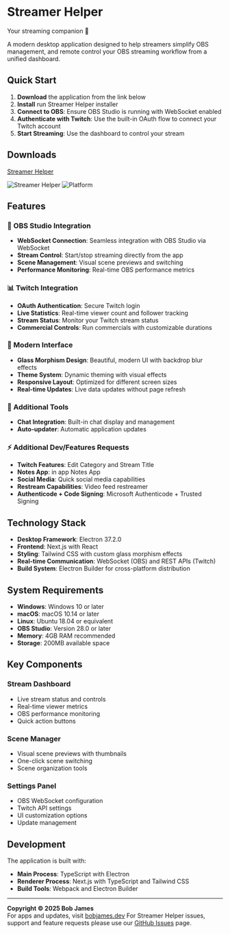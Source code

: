 # Streamer Helper

Your streaming companion 💛

A modern desktop application designed to help streamers simplify OBS management, and remote control your OBS streaming workflow from a unified dashboard.

## Quick Start

1. **Download** the application from the link below
2. **Install** run Streamer Helper installer
3. **Connect to OBS**: Ensure OBS Studio is running with WebSocket enabled
4. **Authenticate with Twitch**: Use the built-in OAuth flow to connect your Twitch account
5. **Start Streaming**: Use the dashboard to control your stream

## Downloads

[Streamer Helper](https://bobjames.dev/apps/streamer-helper)

![Streamer Helper](https://img.shields.io/badge/version-0.1.91-blue.svg)
![Platform](https://img.shields.io/badge/platform-Windows%20%7C%20macOS%20%7C%20Linux-lightgrey.svg)

## Features

### 🎥 OBS Studio Integration
- **WebSocket Connection**: Seamless integration with OBS Studio via WebSocket
- **Stream Control**: Start/stop streaming directly from the app
- **Scene Management**: Visual scene previews and switching
- **Performance Monitoring**: Real-time OBS performance metrics

### 📊 Twitch Integration
- **OAuth Authentication**: Secure Twitch login
- **Live Statistics**: Real-time viewer count and follower tracking
- **Stream Status**: Monitor your Twitch stream status
- **Commercial Controls**: Run commercials with customizable durations

### 🎨 Modern Interface
- **Glass Morphism Design**: Beautiful, modern UI with backdrop blur effects
- **Theme System**: Dynamic theming with visual effects
- **Responsive Layout**: Optimized for different screen sizes
- **Real-time Updates**: Live data updates without page refresh

### 🔧 Additional Tools
- **Chat Integration**: Built-in chat display and management
- **Auto-updater**: Automatic application updates

### ⚡ Additional Dev/Features Requests
- **Twitch Features**: Edit Category and Stream Title
- **Notes App**: in app Notes App
- **Social Media**: Quick social media capabilities
- **Restream Capabilities**: Video feed restreamer
- **Authenticode + Code Signing**: Microsoft Authenticode + Trusted Signing

## Technology Stack

- **Desktop Framework**: Electron 37.2.0
- **Frontend**: Next.js with React
- **Styling**: Tailwind CSS with custom glass morphism effects
- **Real-time Communication**: WebSocket (OBS) and REST APIs (Twitch)
- **Build System**: Electron Builder for cross-platform distribution

## System Requirements

- **Windows**: Windows 10 or later
- **macOS**: macOS 10.14 or later
- **Linux**: Ubuntu 18.04 or equivalent
- **OBS Studio**: Version 28.0 or later
- **Memory**: 4GB RAM recommended
- **Storage**: 200MB available space

## Key Components

### Stream Dashboard
- Live stream status and controls
- Real-time viewer metrics
- OBS performance monitoring
- Quick action buttons

### Scene Manager
- Visual scene previews with thumbnails
- One-click scene switching
- Scene organization tools

### Settings Panel
- OBS WebSocket configuration
- Twitch API settings
- UI customization options
- Update management

## Development

The application is built with:
- **Main Process**: TypeScript with Electron
- **Renderer Process**: Next.js with TypeScript and Tailwind CSS
- **Build Tools**: Webpack and Electron Builder



---

**Copyright © 2025 Bob James**  
For apps and updates, visit [bobjames.dev](https://bobjames.dev/apps)
For Streamer Helper issues, support and feature requests please use our [GitHub
Issues](https://github.com/bbbjames/streamer-helper/issues) page.
